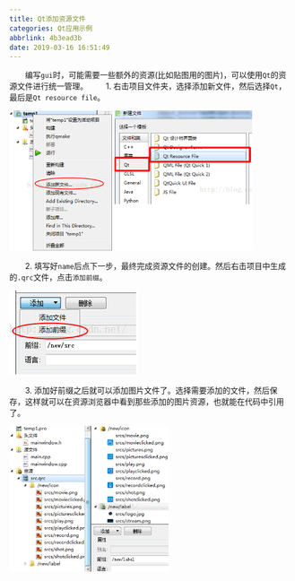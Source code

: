 ```yaml
---
title: Qt添加资源文件
categories: Qt应用示例
abbrlink: 4b3ead3b
date: 2019-03-16 16:51:49
---
```

&emsp;&emsp;编写`gui`时，可能需要一些额外的资源(比如贴图用的图片)，可以使用`Qt`的资源文件进行统一管理。<!--more-->
&emsp;&emsp;1. 右击项目文件夹，选择添加新文件，然后选择`Qt`，最后是`Qt resource file`。

<img src="./Qt添加资源文件/1.png" height="250" width="433">

&emsp;&emsp;2. 填写好`name`后点下一步，最终完成资源文件的创建。然后右击项目中生成的`.qrc`文件，点击`添加前缀`。

<img src="./Qt添加资源文件/2.png">

&emsp;&emsp;3. 添加好前缀之后就可以添加图片文件了。选择需要添加的文件，然后保存，这样就可以在资源浏览器中看到那些添加的图片资源，也就能在代码中引用了。

<img src="./Qt添加资源文件/3.png" height="260" width="284">